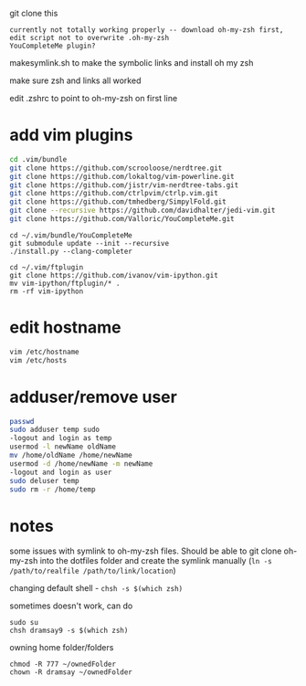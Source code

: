 git clone this

```
currently not totally working properly -- download oh-my-zsh first, edit script not to overwrite .oh-my-zsh
YouCompleteMe plugin?
```

makesymlink.sh to make the symbolic links and install oh my zsh

make sure zsh and links all worked

edit .zshrc to point to oh-my-zsh on first line

# add vim plugins
```bash
cd .vim/bundle
git clone https://github.com/scrooloose/nerdtree.git
git clone https://github.com/lokaltog/vim-powerline.git
git clone https://github.com/jistr/vim-nerdtree-tabs.git
git clone https://github.com/ctrlpvim/ctrlp.vim.git
git clone https://github.com/tmhedberg/SimpylFold.git
git clone --recursive https://github.com/davidhalter/jedi-vim.git
git clone https://github.com/Valloric/YouCompleteMe.git
```

```
cd ~/.vim/bundle/YouCompleteMe
git submodule update --init --recursive
./install.py --clang-completer

cd ~/.vim/ftplugin  
git clone https://github.com/ivanov/vim-ipython.git 
mv vim-ipython/ftplugin/* .
rm -rf vim-ipython
```


# edit hostname
```bash
vim /etc/hostname
vim /etc/hosts
```

# adduser/remove user
```bash
passwd
sudo adduser temp sudo
-logout and login as temp
usermod -l newName oldName
mv /home/oldName /home/newName
usermod -d /home/newName -m newName
-logout and login as user
sudo deluser temp
sudo rm -r /home/temp
```

# notes
some issues with symlink to oh-my-zsh files.  Should be able to git clone oh-my-zsh into the dotfiles folder and create the symlink manually (```ln -s /path/to/realfile /path/to/link/location```)

changing default shell - ```chsh -s $(which zsh)```

sometimes doesn't work, can do 
```
sudo su
chsh dramsay9 -s $(which zsh)
```

owning home folder/folders
```
chmod -R 777 ~/ownedFolder
chown -R dramsay ~/ownedFolder
```
